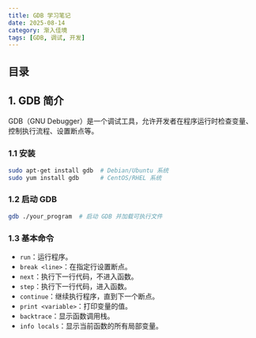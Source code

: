 ```yaml
---
title: GDB 学习笔记
date: 2025-08-14
category: 渐入佳境
tags: [GDB, 调试, 开发]
---
```


## 目录


## 1. GDB 简介

GDB（GNU Debugger）是一个调试工具，允许开发者在程序运行时检查变量、控制执行流程、设置断点等。

### 1.1 安装

```bash
sudo apt-get install gdb  # Debian/Ubuntu 系统
sudo yum install gdb      # CentOS/RHEL 系统
```

### 1.2 启动 GDB

```bash
gdb ./your_program  # 启动 GDB 并加载可执行文件
```

### 1.3 基本命令

- `run`：运行程序。
- `break <line>`：在指定行设置断点。
- `next`：执行下一行代码，不进入函数。
- `step`：执行下一行代码，进入函数。
- `continue`：继续执行程序，直到下一个断点。
- `print <variable>`：打印变量的值。
- `backtrace`：显示函数调用栈。
- `info locals`：显示当前函数的所有局部变量。
